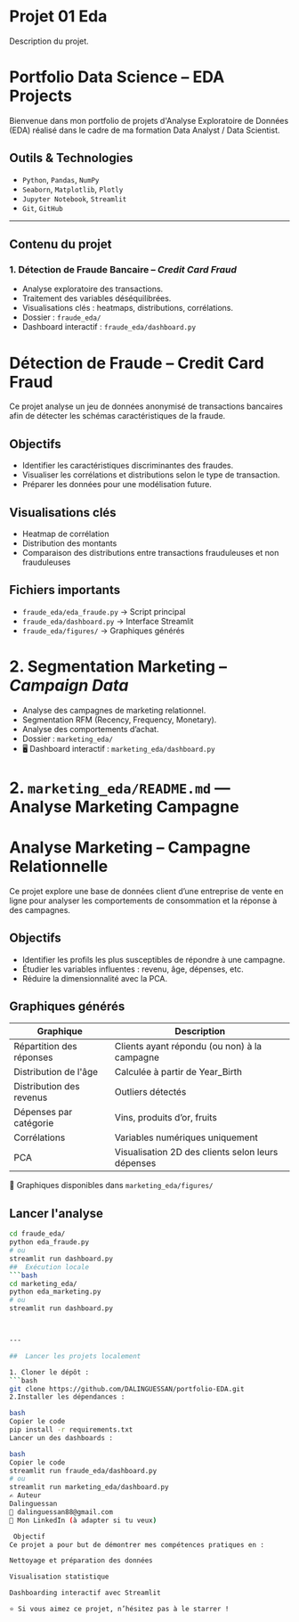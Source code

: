 # Projet 01 Eda

Description du projet.

#  Portfolio Data Science – EDA Projects

Bienvenue dans mon portfolio de projets d'Analyse Exploratoire de Données (EDA) réalisé dans le cadre de ma formation Data Analyst / Data Scientist.

##  Outils & Technologies
- `Python`, `Pandas`, `NumPy`
- `Seaborn`, `Matplotlib`, `Plotly`
- `Jupyter Notebook`, `Streamlit`
- `Git`, `GitHub`

---

##  Contenu du projet

### 1.  Détection de Fraude Bancaire – *Credit Card Fraud*
- Analyse exploratoire des transactions.
- Traitement des variables déséquilibrées.
- Visualisations clés : heatmaps, distributions, corrélations.
-  Dossier : `fraude_eda/`
-  Dashboard interactif : `fraude_eda/dashboard.py`

#  Détection de Fraude – Credit Card Fraud

Ce projet analyse un jeu de données anonymisé de transactions bancaires afin de détecter les schémas caractéristiques de la fraude.

##  Objectifs
- Identifier les caractéristiques discriminantes des fraudes.
- Visualiser les corrélations et distributions selon le type de transaction.
- Préparer les données pour une modélisation future.

##  Visualisations clés
- Heatmap de corrélation
- Distribution des montants
- Comparaison des distributions entre transactions frauduleuses et non frauduleuses

##  Fichiers importants
- `fraude_eda/eda_fraude.py` → Script principal
- `fraude_eda/dashboard.py` → Interface Streamlit
- `fraude_eda/figures/` → Graphiques générés





# 2.  Segmentation Marketing – *Campaign Data*
- Analyse des campagnes de marketing relationnel.
- Segmentation RFM (Recency, Frequency, Monetary).
- Analyse des comportements d’achat.
-  Dossier : `marketing_eda/`
- 🖥 Dashboard interactif : `marketing_eda/dashboard.py`






#  2. `marketing_eda/README.md` — Analyse Marketing Campagne


#  Analyse Marketing – Campagne Relationnelle

Ce projet explore une base de données client d’une entreprise de vente en ligne pour analyser les comportements de consommation et la réponse à des campagnes.

##  Objectifs
- Identifier les profils les plus susceptibles de répondre à une campagne.
- Étudier les variables influentes : revenu, âge, dépenses, etc.
- Réduire la dimensionnalité avec la PCA.

##  Graphiques générés
| Graphique | Description |
|----------|-------------|
| Répartition des réponses | Clients ayant répondu (ou non) à la campagne |
| Distribution de l'âge | Calculée à partir de Year_Birth |
| Distribution des revenus | Outliers détectés |
| Dépenses par catégorie | Vins, produits d’or, fruits |
| Corrélations | Variables numériques uniquement |
| PCA | Visualisation 2D des clients selon leurs dépenses |

📁 Graphiques disponibles dans `marketing_eda/figures/`
##  Lancer l'analyse
```bash
cd fraude_eda/
python eda_fraude.py
# ou
streamlit run dashboard.py
##  Exécution locale
```bash
cd marketing_eda/
python eda_marketing.py
# ou
streamlit run dashboard.py



---

##  Lancer les projets localement

1. Cloner le dépôt :
```bash
git clone https://github.com/DALINGUESSAN/portfolio-EDA.git
2.Installer les dépendances :

bash
Copier le code
pip install -r requirements.txt
Lancer un des dashboards :

bash
Copier le code
streamlit run fraude_eda/dashboard.py
# ou
streamlit run marketing_eda/dashboard.py
✍️ Auteur
Dalinguessan
📧 dalinguessan88@gmail.com
🔗 Mon LinkedIn (à adapter si tu veux)

 Objectif
Ce projet a pour but de démontrer mes compétences pratiques en :

Nettoyage et préparation des données

Visualisation statistique

Dashboarding interactif avec Streamlit

⭐ Si vous aimez ce projet, n’hésitez pas à le starrer !
